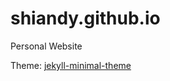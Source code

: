 # shiandy.github.io
Personal Website

Theme:
[jekyll-minimal-theme](https://github.com/drjekyllthemes/jekyll-minimal-theme)
